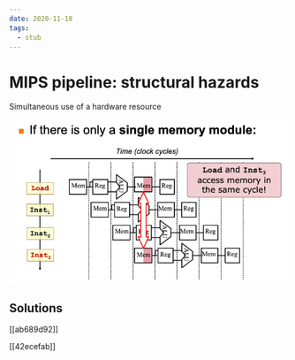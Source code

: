 ```yaml
---
date: 2020-11-18
tags: 
  - stub
---
```


# MIPS pipeline: structural hazards

Simultaneous use of a hardware resource

![](./static/mips-single-memory-module-structure-hazard.png)

## Solutions

[[ab689d92]]

[[42ecefab]]
